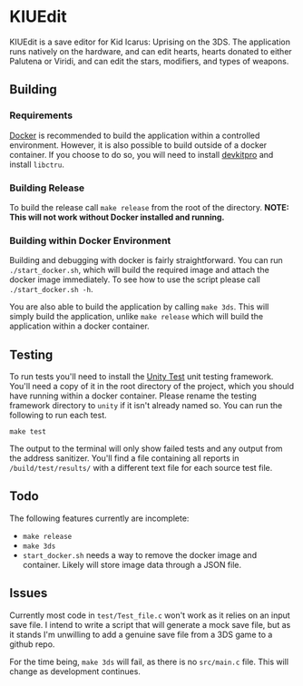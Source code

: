 # KIUEdit
KIUEdit is a save editor for Kid Icarus: Uprising on the 3DS. The application runs natively on the hardware, and can edit hearts, hearts donated to either Palutena or Viridi, and can edit the stars, modifiers, and types of weapons.

## Building
### Requirements
[Docker](https://www.docker.com/) is recommended to build the application within a controlled environment. However, it is also possible to build outside of a docker container. If you choose to do so, you will need to install [devkitpro](https://devkitpro.org/wiki/Getting_Started) and install `libctru`.

### Building Release
To build the release call `make release` from the root of the directory. **NOTE: This will not work without Docker installed and running.**

### Building within Docker Environment
Building and debugging with docker is fairly straightforward. You can run `./start_docker.sh`, which will build the required image and attach the docker image immediately. To see how to use the script please call `./start_docker.sh -h`.

You are also able to build the application by calling `make 3ds`. This will simply build the application, unlike `make release` which will build the application within a docker container.

## Testing
To run tests you'll need to install the  [Unity Test](https://github.com/ThrowTheSwitch/Unity) unit testing framework. You'll need a copy of it in the root directory of the project, which you should have running within a docker container. Please rename the testing framework directory to `unity` if it isn't already named so. You can run the following to run each test.
```
make test
```
The output to the terminal will only show failed tests and any output from the address sanitizer. You'll find a file containing all reports in `/build/test/results/` with a different text file for each source test file.

## Todo
The following features currently are incomplete:
- `make release`
- `make 3ds`
- `start_docker.sh` needs a way to remove the docker image and container. Likely will store image data through a JSON file.

## Issues
Currently most code in `test/Test_file.c` won't work as it relies on an input save file. I intend to write a script that will generate a mock save file, but as it stands I'm unwilling to add a genuine save file from a 3DS game to a github repo.

For the time being, `make 3ds` will fail, as there is no `src/main.c` file. This will change as development continues.
